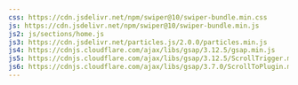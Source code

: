 ```yaml
---
css: https://cdn.jsdelivr.net/npm/swiper@10/swiper-bundle.min.css
js: https://cdn.jsdelivr.net/npm/swiper@10/swiper-bundle.min.js
js2: js/sections/home.js
js3: https://cdn.jsdelivr.net/particles.js/2.0.0/particles.min.js
js4: https://cdnjs.cloudflare.com/ajax/libs/gsap/3.12.5/gsap.min.js
js5: https://cdnjs.cloudflare.com/ajax/libs/gsap/3.12.5/ScrollTrigger.min.js
js6: https://cdnjs.cloudflare.com/ajax/libs/gsap/3.7.0/ScrollToPlugin.min.js
---
```

